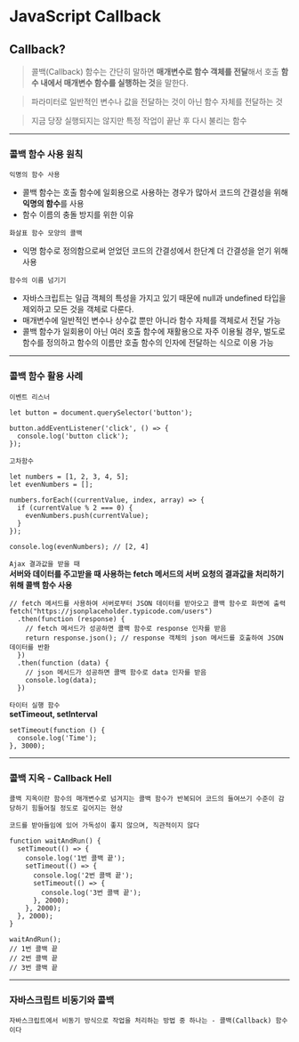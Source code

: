 # JavaScript Callback

## Callback?

> 콜백(Callback) 함수는 간단히 말하면 **매개변수로 함수 객체를 전달**해서 호출 **함수 내에서 매개변수 함수를 실행하는 것**을 말한다.

> 파라미터로 일반적인 변수나 값을 전달하는 것이 아닌 함수 자체를 전달하는 것

> 지금 당장 실행되지는 않지만 특정 작업이 끝난 후 다시 불리는 함수

<hr />

### 콜백 함수 사용 원칙

`익명의 함수 사용`

- 콜백 함수는 호출 함수에 일회용으로 사용하는 경우가 많아서 코드의 간결성을 위해 **익명의 함수**를 사용
- 함수 이름의 충돌 방지를 위한 이유

`화살표 함수 모양의 콜백`

- 익명 함수로 정의함으로써 얻었던 코드의 간결성에서 한단계 더 간결성을 얻기 위해 사용

`함수의 이름 넘기기`

- 자바스크립트는 일급 객체의 특성을 가지고 있기 때문에 null과 undefined 타입을 제외하고 모든 것을 객체로 다룬다.
- 매개변수에 일반적인 변수나 상수값 뿐만 아니라 함수 자체를 객체로서 전달 가능
- 콜백 함수가 일회용이 아닌 여러 호출 함수에 재활용으로 자주 이용될 경우, 벌도로 함수를 정의하고 함수의 이름만 호출 함수의 인자에 전달하는 식으로 이용 가능

<hr />

### 콜백 함수 활용 사례

`이벤트 리스너`

```
let button = document.querySelector('button');

button.addEventListener('click', () => {
  console.log('button click');
});
```

`고차함수`

```
let numbers = [1, 2, 3, 4, 5];
let evenNumbers = [];

numbers.forEach((currentValue, index, array) => {
  if (currentValue % 2 === 0) {
    evenNumbers.push(currentValue);
  }
});

console.log(evenNumbers); // [2, 4]
```

`Ajax 결과값을 받을 때`  
**서버와 데이터를 주고받을 때 사용하는 fetch 메서드의 서버 요청의 결과값을 처리하기 위해 콜백 함수 사용**

```
// fetch 메서드를 사용하여 서버로부터 JSON 데이터를 받아오고 콜백 함수로 화면에 출력
fetch("https://jsonplaceholder.typicode.com/users")
  .then(function (response) {
    // fetch 메서드가 성공하면 콜백 함수로 response 인자를 받음
    return response.json(); // response 객체의 json 메서드를 호출하여 JSON 데이터를 반환
  })
  .then(function (data) {
    // json 메서드가 성공하면 콜백 함수로 data 인자를 받음
	console.log(data);
  })
```

`타이터 실행 함수`  
**setTimeout, setInterval**

```
setTimeout(function () {
  console.log('Time');
}, 3000);
```

<hr />

### 콜백 지옥 - Callback Hell

`콜백 지옥이란 함수의 매개변수로 넘겨지는 콜백 함수가 반복되어 코드의 들여쓰기 수준이 감당하기 힘들어질 정도로 깊어지는 현상`

`코드를 받아들임에 있어 가독성이 좋지 않으며, 직관적이지 않다`

```
function waitAndRun() {
  setTimeout(() => {
    console.log('1번 콜백 끝');
    setTimeout(() => {
      console.log('2번 콜백 끝');
      setTimeout(() => {
        console.log('3번 콜백 끝');
      }, 2000);
    }, 2000);
  }, 2000);
}

waitAndRun();
// 1번 콜백 끝
// 2번 콜백 끝
// 3번 콜백 끝
```

<hr />

### 자바스크립트 비동기와 콜백

`자바스크립트에서 비동기 방식으로 작업을 처리하는 방법 중 하나는 - 콜백(Callback) 함수이다`
